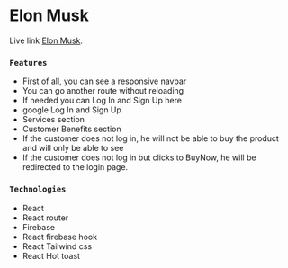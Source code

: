 # Elon Musk


Live link [Elon Musk](https://candid-beignet-aef95e.netlify.app/).


### `Features`

* First of all, you can see a responsive navbar
* You can go another route without reloading 
* If needed you can Log In and Sign Up here
* google Log In and Sign Up
* Services section
* Customer Benefits section 
* If the customer does not log in, he will not be able to buy the product and will only be able to see
* If the customer does not log in but clicks to BuyNow, he will be redirected to the login page.

### `Technologies`

* React
* React router
* Firebase
* React firebase hook
* React Tailwind css
* React Hot toast